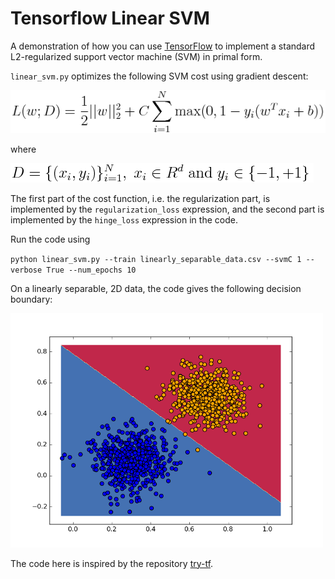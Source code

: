 Tensorflow Linear SVM
===

A demonstration of how you can use [TensorFlow](http://www.tensorflow.org/) to
implement a standard L2-regularized support vector machine (SVM) in primal form. 

`linear_svm.py` optimizes the following SVM cost using gradient descent: 

![](figures/L.png)

where 

![](figures/D.png)


The first part of the cost function, i.e. the regularization part, is
implemented by the `regularization_loss` expression, and the second part is
implemented by the `hinge_loss` expression in the code. 

Run the code using

`python linear_svm.py --train linearly_separable_data.csv --svmC 1 --verbose
True --num_epochs 10`

On a linearly separable, 2D data, the code gives the following decision
boundary: 


<img src="figures/result.png" width="500px"/>

The code here is inspired by the repository
[try-tf](https://github.com/jasonbaldridge/try-tf).
